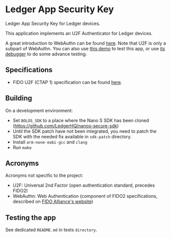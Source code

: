 # Ledger App Security Key

Ledger App Security Key for Ledger devices.

This application implements an U2F Authenticator for Ledger devices. 

A great introduction to WebAuthn can be found [here](https://webauthn.me/introduction).
Note that U2F is only a subpart of WebAuthn.
You can also use [this demo](https://webauthn.me/) to test this app, or use [its debugger](https://webauthn.me/debugger) to do some advance testing.


## Specifications

* FIDO U2F (CTAP 1) specification can be found [here](https://fidoalliance.org/specs/fido-u2f-v1.2-ps-20170411/fido-u2f-raw-message-formats-v1.2-ps-20170411.html).


## Building

On a development environment:

* Set `BOLOS_SDK` to a place where the Nano S SDK has been cloned (<https://github.com/LedgerHQ/nanos-secure-sdk>)
* Until the SDK patch have not been integrated, you need to patch the SDK with the needed fix available in `sdk-patch` directory.
* Install `arm-none-eabi-gcc` and `clang`
* Run `make`


## Acronyms

Acronyms not specific to the project:

* U2F: Universal 2nd Factor (open authentication standard, precedes FIDO2)
* WebAuthn: Web Authentication (component of FIDO2 specifications, described on [FIDO Alliance's website](https://fidoalliance.org/fido2/fido2-web-authentication-webauthn/))


## Testing the app

See dedicated `README.md` in tests `directory`.
